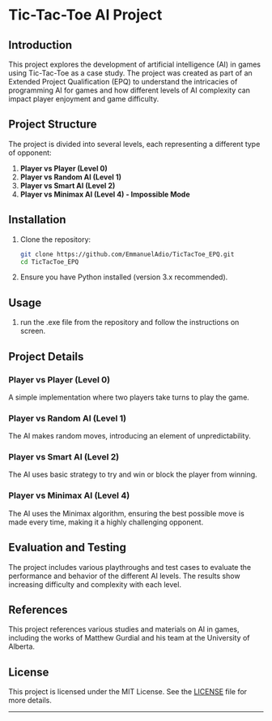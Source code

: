 # Tic-Tac-Toe AI Project

## Introduction

This project explores the development of artificial intelligence (AI) in games using Tic-Tac-Toe as a case study. The project was created as part of an Extended Project Qualification (EPQ) to understand the intricacies of programming AI for games and how different levels of AI complexity can impact player enjoyment and game difficulty.

## Project Structure

The project is divided into several levels, each representing a different type of opponent:

1. **Player vs Player (Level 0)**
2. **Player vs Random AI (Level 1)**
3. **Player vs Smart AI (Level 2)**
4. **Player vs Minimax AI (Level 4) - Impossible Mode**

## Installation

1. Clone the repository:
    ```bash
    git clone https://github.com/EmmanuelAdio/TicTacToe_EPQ.git
    cd TicTacToe_EPQ
    ```
2. Ensure you have Python installed (version 3.x recommended).

## Usage

1. run the .exe file from the repository and follow the instructions on screen.

## Project Details

### Player vs Player (Level 0)

A simple implementation where two players take turns to play the game.

### Player vs Random AI (Level 1)

The AI makes random moves, introducing an element of unpredictability.

### Player vs Smart AI (Level 2)

The AI uses basic strategy to try and win or block the player from winning.

### Player vs Minimax AI (Level 4)

The AI uses the Minimax algorithm, ensuring the best possible move is made every time, making it a highly challenging opponent.

## Evaluation and Testing

The project includes various playthroughs and test cases to evaluate the performance and behavior of the different AI levels. The results show increasing difficulty and complexity with each level.

## References

This project references various studies and materials on AI in games, including the works of Matthew Gurdial and his team at the University of Alberta.

## License

This project is licensed under the MIT License. See the [LICENSE](LICENSE) file for more details.

---
